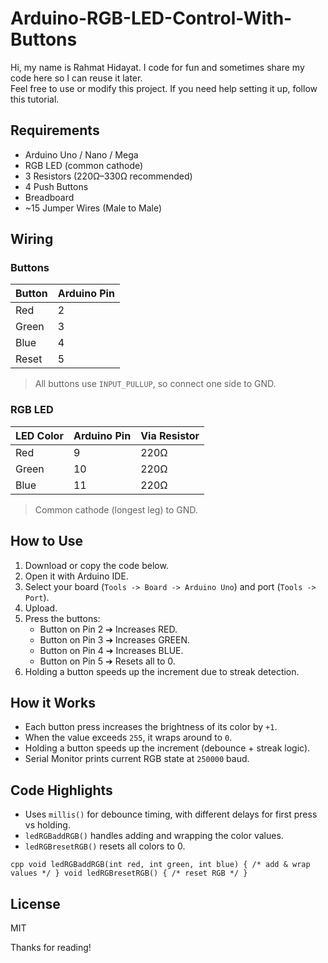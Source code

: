 # Arduino-RGB-LED-Control-With-Buttons

Hi, my name is Rahmat Hidayat. I code for fun and sometimes share my code here so I can reuse it later.  
Feel free to use or modify this project. If you need help setting it up, follow this tutorial.

## Requirements
- Arduino Uno / Nano / Mega
- RGB LED (common cathode)
- 3 Resistors (220Ω–330Ω recommended)
- 4 Push Buttons
- Breadboard
- ~15 Jumper Wires (Male to Male)

## Wiring

### Buttons
| Button | Arduino Pin |
|--------|-------------|
| Red    | 2           |
| Green  | 3           |
| Blue   | 4           |
| Reset  | 5           |

> All buttons use `INPUT_PULLUP`, so connect one side to GND.

### RGB LED
| LED Color | Arduino Pin | Via Resistor |
|-----------|-------------|--------------|
| Red       | 9           | 220Ω         |
| Green     | 10          | 220Ω         |
| Blue      | 11          | 220Ω         |

> Common cathode (longest leg) to GND.

## How to Use
1. Download or copy the code below.
2. Open it with Arduino IDE.
3. Select your board (`Tools -> Board -> Arduino Uno`) and port (`Tools -> Port`).
4. Upload.
5. Press the buttons:
   - Button on Pin 2 ➔ Increases RED.
   - Button on Pin 3 ➔ Increases GREEN.
   - Button on Pin 4 ➔ Increases BLUE.
   - Button on Pin 5 ➔ Resets all to 0.
6. Holding a button speeds up the increment due to streak detection.

## How it Works
- Each button press increases the brightness of its color by `+1`.
- When the value exceeds `255`, it wraps around to `0`.
- Holding a button speeds up the increment (debounce + streak logic).
- Serial Monitor prints current RGB state at `250000` baud.

## Code Highlights
- Uses `millis()` for debounce timing, with different delays for first press vs holding.
- `ledRGBaddRGB()` handles adding and wrapping the color values.
- `ledRGBresetRGB()` resets all colors to 0.

``cpp
void ledRGBaddRGB(int red, int green, int blue) { /* add & wrap values */ }
void ledRGBresetRGB() { /* reset RGB */ }``

## License
MIT

Thanks for reading!
